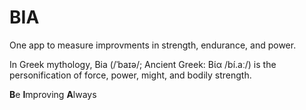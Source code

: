 # BIA
One app to measure improvments in strength, endurance, and power.

In Greek mythology, Bia (/ˈbaɪə/; Ancient Greek: Βία /bí.aː/) is the personification of force, power, might, and bodily strength.

**B**e
**I**mproving
**A**lways